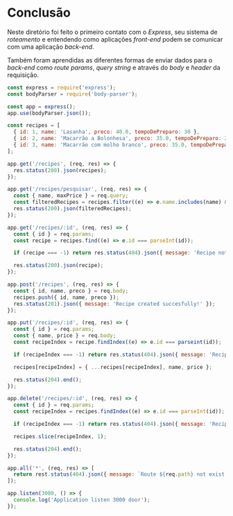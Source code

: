 # Conclusão
Neste diretório foi feito o primeiro contato com o *Express*, seu sistema de *roteamento* e entendendo como aplicações *front-end* podem se comunicar com uma aplicação *back-end*.

Também foram aprendidas as diferentes formas de enviar dados para o *back-end* como *route params*, *query string* e através do *body* e *header* da requisição.
```js
const express = require('express');
const bodyParser = require('body-parser');

const app = express();
app.use(bodyParser.json());

const recipes = [
  { id: 1, name: 'Lasanha', preco: 40.0, tempoDePreparo: 30 },
  { id: 2, name: 'Macarrão a Bolonhesa', preco: 35.0, tempoDePreparo: 25 },
  { id: 3, name: 'Macarrão com molho branco', preco: 35.0, tempoDePreparo: 25 },
];

app.get('/recipes', (req, res) => {
  res.status(200).json(recipes);
});

app.get('/recipes/pesquisar', (req, res) => {
  const { name, maxPrice } = req.query;
  const filteredRecipes = recipes.filter((e) => e.name.includes(name) && e.preco < parseInt(maxPrice));
  res.status(200).json(filteredRecipes);
});

app.get('/recipes/:id', (req, res) => {
  const { id } = req.params;
  const recipe = recipes.find((e) => e.id === parseInt(id));

  if (recipe === -1) return res.status(404).json({ message: 'Recipe not found!' });

  res.status(200).json(recipe);
});

app.post('/recipes', (req, res) => {
  const { id, name, preco } = req.body;
  recipes.push({ id, name, preco });
  res.status(201).json({ message: 'Recipe created succesfully!' });
});

app.put('/recipes/:id', (req, res) => {
  const { id } = req.params;
  const { name, price } = req.body;
  const recipeIndex = recipe.findIndex((e) => e.id === parseint(id));

  if (recipeIndex === -1) return res.status(404).json({ message: 'Recipe not found!' });

  recipes[recipeIndex] = { ...recipes[recipeIndex], name, price };

  res.status(204).end();
});

app.delete('/recipes/:id', (req, res) => {
  const { id } = req.params;
  const recipeIndex = recipes.findIndex((e) => e.id === parseInt(id));

  if (recipeIndex === -1) return res.status(404).json({ message: 'Recipe not found!' });

  recipes.slice(recipeIndex, 1);

  res.status(204).end();
});

app.all('*', (req, res) => [
  return rest.status(404).json({ message: `Route ${req.path} not exist!` });
]);

app.listen(3000, () => {
  console.log('Application listen 3000 door');
});
```
